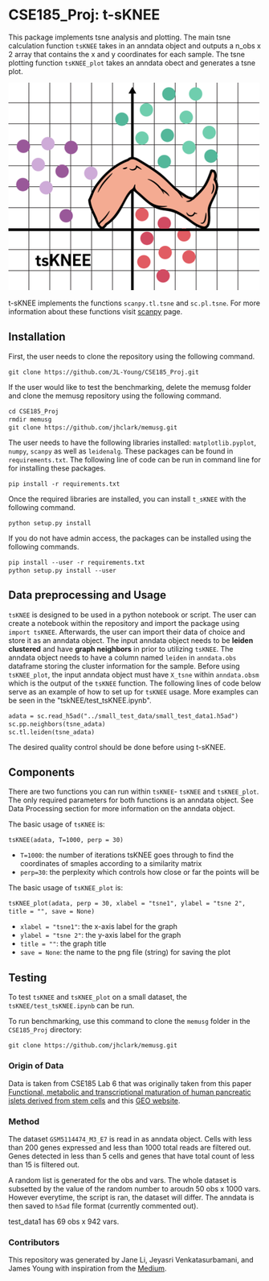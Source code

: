 # CSE185_Proj: t-sKNEE

This package implements tsne analysis and plotting. The main tsne calculation function `tsKNEE` takes in an anndata object and outputs a n_obs x 2 array that contains the x and y coordinates for each sample. The tsne plotting function `tsKNEE_plot` takes an anndata obect and generates a tsne plot. 

<img src="tsKNEE_logo.png" alt="tsKNEE project logo" width="500"/>

t-sKNEE implements the functions `scanpy.tl.tsne` and `sc.pl.tsne`. For more information about these functions visit [scanpy](https://scanpy.readthedocs.io/en/stable/api/tools.html) page.

## Installation
First, the user needs to clone the repository using the following command.
```
git clone https://github.com/JL-Young/CSE185_Proj.git
```

If the user would like to test the benchmarking, delete the memusg folder and clone the memusg repository using the following command.
```
cd CSE185_Proj
rmdir memusg
git clone https://github.com/jhclark/memusg.git
```

The user needs to have the following libraries installed: `matplotlib.pyplot`, `numpy`, `scanpy` as well as `leidenalg`. These packages can be found in `requirements.txt`. The following line of code can be run in command line for for installing these packages.

```
pip install -r requirements.txt 
```
Once the required libraries are installed, you can install `t_sKNEE` with the following command.
```
python setup.py install
```

If you do not have admin access, the packages can be installed using the following commands.
```
pip install --user -r requirements.txt
python setup.py install --user
```

## Data preprocessing and Usage

`tsKNEE` is designed to be used in a python notebook or script. The user can create a notebook within the repository and import the package using `import tsKNEE`. Afterwards, the user can import their data of choice and store it as an anndata object. The input anndata object needs to be **leiden clustered** and have **graph neighbors** in prior to utilizing `tsKNEE`. The anndata object needs to have a column named `leiden` in `anndata.obs` dataframe storing the cluster information for the sample. Before using `tsKNEE_plot`, the input anndata object must have `X_tsne` within `anndata.obsm` which is the output of the `tsKNEE` function. The following lines of code below serve as an example of how to set up for `tsKNEE` usage. More examples can be seen in the "tskNEE/test_tsKNEE.ipynb". 

```
adata = sc.read_h5ad("../small_test_data/small_test_data1.h5ad")
sc.pp.neighbors(tsne_adata)
sc.tl.leiden(tsne_adata) 
```

The desired quality control should be done before using t-sKNEE. 

## Components

There are two functions you can run within `tsKNEE`- `tsKNEE` and `tsKNEE_plot`. The only required parameters for both functions is an anndata object. See Data Processing section for more information on the anndata object.

The basic usage of `tsKNEE` is: 
```
tsKNEE(adata, T=1000, perp = 30)
```
- `T=1000`: the number of iterations tsKNEE goes through to find the coordinates of smaples according to a similarity matrix
- `perp=30`: the perplexity which controls how close or far the points will be 

The basic usage of `tsKNEE_plot` is: 
```
tsKNEE_plot(adata, perp = 30, xlabel = "tsne1", ylabel = "tsne 2", title = "", save = None)
```
- `xlabel = "tsne1"`: the x-axis label for the graph
- `ylabel = "tsne 2"`: the y-axis label for the graph
- `title = ""`: the graph title
- `save = None`: the name to the png file (string) for saving the plot

## Testing 

To test `tsKNEE` and `tsKNEE_plot` on a small dataset, the `tsKNEE/test_tsKNEE.ipynb` can be run. 

To run benchmarking, use this command to clone the `memusg` folder in the `CSE185_Proj` directory: 

```
git clone https://github.com/jhclark/memusg.git
```

### Origin of Data

Data is taken from CSE185 Lab 6 that was originally taken from this paper [Functional, metabolic and transcriptional maturation of human pancreatic islets derived from stem cells](https://www.nature.com/articles/s41587-022-01219-z.pdf) and this [GEO website](https://www.ncbi.nlm.nih.gov/geo/query/acc.cgi?acc=GSM5114474). 

### Method
The dataset `GSM5114474_M3_E7` is read in as anndata object. Cells with less than 200 genes expressed and less than 1000 total reads are filtered out. Genes detected in less than 5 cells and genes that have total count of less than 15 is filtered out. 

A random list is generated for the obs and vars. The whole dataset is subsetted by the value of the random number to aroudn 50 obs x 1000 vars. However everytime, the script is ran, the dataset will differ. The anndata is then saved to `h5ad` file format (currently commented out). 

test_data1 has 69 obs x 942 vars.

### Contributors

This repository was generated by Jane Li, Jeyasri Venkatasurbamani, and James Young with inspiration from the [Medium](https://towardsdatascience.com/understanding-t-sne-by-implementing-2baf3a987ab3).
